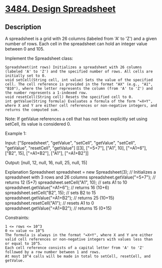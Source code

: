 
<!-- problem:start -->

# [3484. Design Spreadsheet](https://leetcode.com/problems/design-spreadsheet)

## Description

<!-- description:start -->

A spreadsheet is a grid with 26 columns (labeled from 'A' to 'Z') and a given number of rows. Each cell in the spreadsheet can hold an integer value between 0 and 105.

Implement the Spreadsheet class:

    Spreadsheet(int rows) Initializes a spreadsheet with 26 columns (labeled 'A' to 'Z') and the specified number of rows. All cells are initially set to 0.
    void setCell(String cell, int value) Sets the value of the specified cell. The cell reference is provided in the format "AX" (e.g., "A1", "B10"), where the letter represents the column (from 'A' to 'Z') and the number represents a 1-indexed row.
    void resetCell(String cell) Resets the specified cell to 0.
    int getValue(String formula) Evaluates a formula of the form "=X+Y", where X and Y are either cell references or non-negative integers, and returns the computed sum.

Note: If getValue references a cell that has not been explicitly set using setCell, its value is considered 0.

 

Example 1:

Input:
["Spreadsheet", "getValue", "setCell", "getValue", "setCell", "getValue", "resetCell", "getValue"]
[[3], ["=5+7"], ["A1", 10], ["=A1+6"], ["B2", 15], ["=A1+B2"], ["A1"], ["=A1+B2"]]

Output:
[null, 12, null, 16, null, 25, null, 15]

Explanation
Spreadsheet spreadsheet = new Spreadsheet(3); // Initializes a spreadsheet with 3 rows and 26 columns
spreadsheet.getValue("=5+7"); // returns 12 (5+7)
spreadsheet.setCell("A1", 10); // sets A1 to 10
spreadsheet.getValue("=A1+6"); // returns 16 (10+6)
spreadsheet.setCell("B2", 15); // sets B2 to 15
spreadsheet.getValue("=A1+B2"); // returns 25 (10+15)
spreadsheet.resetCell("A1"); // resets A1 to 0
spreadsheet.getValue("=A1+B2"); // returns 15 (0+15)

 

Constraints:

    1 <= rows <= 10^3
    0 <= value <= 10^5
    The formula is always in the format "=X+Y", where X and Y are either valid cell references or non-negative integers with values less than or equal to 10^5.
    Each cell reference consists of a capital letter from 'A' to 'Z' followed by a row number between 1 and rows.
    At most 10^4 calls will be made in total to setCell, resetCell, and getValue.

<!-- description:end -->
